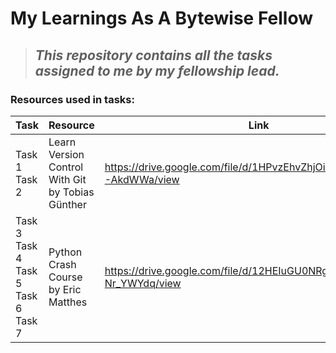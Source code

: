 # My Learnings As A Bytewise Fellow
>## *This repository contains all the tasks assigned to me by my fellowship lead.*
### Resources used in tasks:
|Task|Resource|Link|
|---|---|---|
|Task 1<br>Task 2|Learn Version Control With Git by Tobias Günther|https://drive.google.com/file/d/1HPvzEhvZhjOi52XcX7BpsZAx6-AkdWWa/view|
|Task 3<br>Task 4<br>Task 5<br>Task 6<br> Task 7 |Python Crash Course by Eric Matthes|https://drive.google.com/file/d/12HEIuGU0NRgJutUQkMUhGKo-Nr_YWYdq/view|
